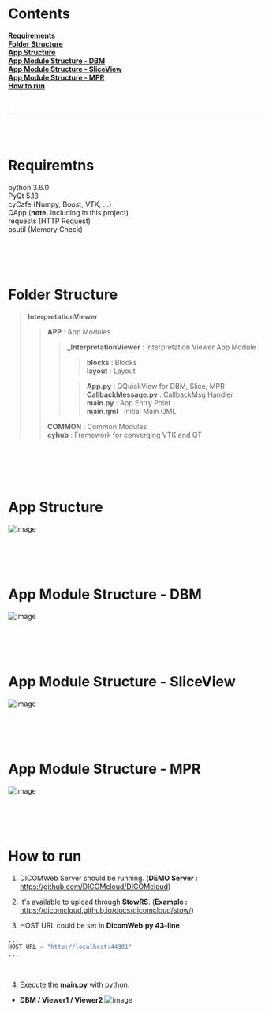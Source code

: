 # **Contents** <br/>

**[Requirements](#requirements)** <br/>
**[Folder Structure](#folder-structure)** <br/>
**[App Structure](#app-structure)** <br/>
**[App Module Structure - DBM](#app-module-structure-dbm)** <br/>
**[App Module Structure - SliceView](#app-module-structure-sliceview)** <br/>
**[App Module Structure - MPR](#app-module-structure-mpr)** <br/>
**[How to run](#how-to-run)** <br/>
<br/>
<br/>

---

<br/>
<br/>



# Requiremtns

python 3.6.0 <br/>
PyQt 5.13 <br/>
cyCafe (Numpy, Boost, VTK, ...) <br/>
QApp (**note.** including in this project) <br/>
requests (HTTP Request) <br/>
psutil (Memory Check) <br/>
<br/>
<br/>
<br/>
<br/>



# Folder Structure

> **InterpretationViewer** <br/>
>> **APP** : App Modules <br/>
>>> **_InterpretationViewer** : Interpretation Viewer App Module <br/>
>>>> **blocks** : Blocks <br/>
>>>> **layout** : Layout <br/>
>>>
>>>> **App.py** : QQuickView for DBM, Slice, MPR <br/>
>>>> **CallbackMessage.py** : CallbackMsg Handler <br/>
>>>> **main.py** : App Entry Point <br/>
>>>> **main.qml** : Initial Main QML <br/>
>>
>> **COMMON** : Common Modules <br/>
>> **cyhub** : Framework for converging VTK and QT <br/>
<br/>
<br/>
<br/>
<br/>



# App Structure
![image](/uploads/34213f8f61369f068c7f9da573dfee5a/image.png) <br/>
<br/>
<br/>
<br/>
<br/>



# App Module Structure - DBM
![image](/uploads/55d9ee1d2b71719155fea366653e0e90/image.png) <br/>
<br/>
<br/>
<br/>
<br/>



# App Module Structure - SliceView
![image](/uploads/8d55a9519c21a77a5898f4d56514a37e/image.png) <br/>
<br/>
<br/>
<br/>
<br/>



# App Module Structure - MPR
![image](/uploads/334f94484e4d3443ad1b1472cbb0d57c/image.png) <br/>
<br/>
<br/>
<br/>
<br/>



# How to run

1. DICOMWeb Server should be running. (**DEMO Server :** https://github.com/DICOMcloud/DICOMcloud) <br/> 

2. It's available to upload through **StowRS**. (**Example :** https://dicomcloud.github.io/docs/dicomcloud/stow/) <br/>

3. HOST URL could be set in **DicomWeb.py 43-line** <br/>
```python
...
HOST_URL = "http://localhost:44301"
...
```
<br/>

4. Execute the **main.py** with python. <br/>

- **DBM / Viewer1 / Viewer2**
![image](/uploads/98b223de0525ccc69f94780ef4391b88/image.png) <br/>
<br/>
<br/>
<br/>


